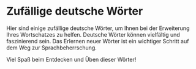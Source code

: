 # Zufällige deutsche Wörter

Hier sind einige zufällige deutsche Wörter, um Ihnen bei der Erweiterung Ihres Wortschatzes zu helfen. Deutsche Wörter können vielfältig und faszinierend sein. Das Erlernen neuer Wörter ist ein wichtiger Schritt auf dem Weg zur Sprachbeherrschung.

Viel Spaß beim Entdecken und Üben dieser Wörter!
